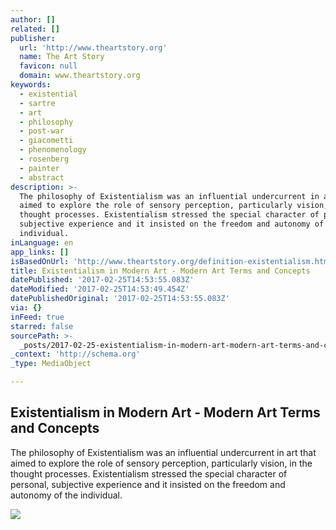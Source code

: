 ```yaml
---
author: []
related: []
publisher:
  url: 'http://www.theartstory.org'
  name: The Art Story
  favicon: null
  domain: www.theartstory.org
keywords:
  - existential
  - sartre
  - art
  - philosophy
  - post-war
  - giacometti
  - phenomenology
  - rosenberg
  - painter
  - abstract
description: >-
  The philosophy of Existentialism was an influential undercurrent in art that
  aimed to explore the role of sensory perception, particularly vision, in the
  thought processes. Existentialism stressed the special character of personal,
  subjective experience and it insisted on the freedom and autonomy of the
  individual.
inLanguage: en
app_links: []
isBasedOnUrl: 'http://www.theartstory.org/definition-existentialism.htm'
title: Existentialism in Modern Art - Modern Art Terms and Concepts
datePublished: '2017-02-25T14:53:55.083Z'
dateModified: '2017-02-25T14:53:49.454Z'
datePublishedOriginal: '2017-02-25T14:53:55.083Z'
via: {}
inFeed: true
starred: false
sourcePath: >-
  _posts/2017-02-25-existentialism-in-modern-art-modern-art-terms-and-concepts.md
_context: 'http://schema.org'
_type: MediaObject

---
```

<article style=""><h1>Existentialism in Modern Art - Modern Art Terms and Concepts</h1><p>The philosophy of Existentialism was an influential undercurrent in art that aimed to explore the role of sensory perception, particularly vision, in the thought processes. Existentialism stressed the special character of personal, subjective experience and it insisted on the freedom and autonomy of the individual.</p><img src="http://www.theartstory.org/images20/new_design/collage/existentialism.jpg" /></article>